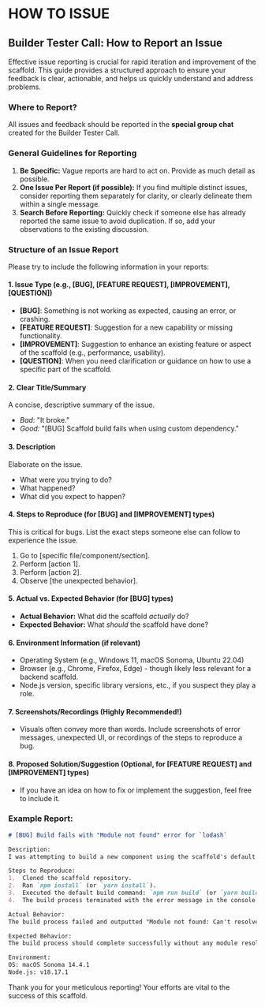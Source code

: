 # HOW TO ISSUE

## **Builder Tester Call: How to Report an Issue**

Effective issue reporting is crucial for rapid iteration and improvement of the scaffold. This guide provides a structured approach to ensure your feedback is clear, actionable, and helps us quickly understand and address problems.

### **Where to Report?**

All issues and feedback should be reported in the **special group chat** created for the Builder Tester Call.

### **General Guidelines for Reporting**

1. **Be Specific:** Vague reports are hard to act on. Provide as much detail as possible.  
2. **One Issue Per Report (if possible):** If you find multiple distinct issues, consider reporting them separately for clarity, or clearly delineate them within a single message.  
3. **Search Before Reporting:** Quickly check if someone else has already reported the same issue to avoid duplication. If so, add your observations to the existing discussion.

### **Structure of an Issue Report**

Please try to include the following information in your reports:

#### **1\. Issue Type (e.g., \[BUG\], \[FEATURE REQUEST\], \[IMPROVEMENT\], \[QUESTION\])**

* **\[BUG\]**: Something is not working as expected, causing an error, or crashing.  
* **\[FEATURE REQUEST\]**: Suggestion for a new capability or missing functionality.  
* **\[IMPROVEMENT\]**: Suggestion to enhance an existing feature or aspect of the scaffold (e.g., performance, usability).  
* **\[QUESTION\]**: When you need clarification or guidance on how to use a specific part of the scaffold.

#### **2\. Clear Title/Summary**

A concise, descriptive summary of the issue.

* *Bad:* "It broke."  
* *Good:* "\[BUG\] Scaffold build fails when using custom dependency."

#### **3\. Description**

Elaborate on the issue.

* What were you trying to do?  
* What happened?  
* What did you expect to happen?

#### **4\. Steps to Reproduce (for \[BUG\] and \[IMPROVEMENT\] types)**

This is critical for bugs. List the exact steps someone else can follow to experience the issue.

1. Go to \[specific file/component/section\].  
2. Perform \[action 1\].  
3. Perform \[action 2\].  
4. Observe \[the unexpected behavior\].

#### **5\. Actual vs. Expected Behavior (for \[BUG\] types)**

* **Actual Behavior:** What did the scaffold *actually* do?  
* **Expected Behavior:** What *should* the scaffold have done?

#### **6\. Environment Information (if relevant)**

* Operating System (e.g., Windows 11, macOS Sonoma, Ubuntu 22.04)  
* Browser (e.g., Chrome, Firefox, Edge) \- though likely less relevant for a backend scaffold.  
* Node.js version, specific library versions, etc., if you suspect they play a role.

#### **7\. Screenshots/Recordings (Highly Recommended\!)**

* Visuals often convey more than words. Include screenshots of error messages, unexpected UI, or recordings of the steps to reproduce a bug.

#### **8\. Proposed Solution/Suggestion (Optional, for \[FEATURE REQUEST\] and \[IMPROVEMENT\] types)**

* If you have an idea on how to fix or implement the suggestion, feel free to include it.

### **Example Report:**


```md
# [BUG] Build fails with "Module not found" error for `lodash`

Description:  
I was attempting to build a new component using the scaffold's default setup, and it failed during the compilation phase. The console showed a "Module not found" error specifically for the 'lodash' package, even though I believe it should be included by default or correctly linked.

Steps to Reproduce:  
1.  Cloned the scaffold repository.  
2.  Ran `npm install` (or `yarn install`).  
3.  Executed the default build command: `npm run build` (or `yarn build`).  
4.  The build process terminated with the error message in the console.

Actual Behavior:  
The build process failed and outputted "Module not found: Can't resolve 'lodash' in '[path_to_some_scaffold_internal_directory]'"

Expected Behavior:  
The build process should complete successfully without any module resolution errors.

Environment:  
OS: macOS Sonoma 14.4.1  
Node.js: v18.17.1

```

Thank you for your meticulous reporting\! Your efforts are vital to the success of this scaffold.
